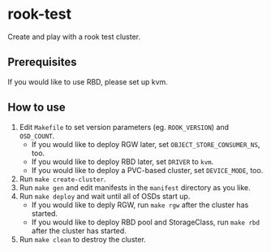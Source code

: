 # rook-test
Create and play with a rook test cluster.

## Prerequisites

If you would like to use RBD, please set up kvm.

## How to use

1. Edit `Makefile` to set version parameters (eg. `ROOK_VERSION`) and `OSD_COUNT`.
   - If you would like to deploy RGW later, set `OBJECT_STORE_CONSUMER_NS`, too.
   - If you would like to deploy RBD later, set `DRIVER` to `kvm`.
   - If you would like to deploy a PVC-based cluster, set `DEVICE_MODE`, too.
2. Run `make create-cluster`.
3. Run `make gen` and edit manifests in the `manifest` directory as you like.
4. Run `make deploy` and wait until all of OSDs start up.
   - If you would like to deply RGW, run `make rgw` after the cluster has started.
   - If you would like to deploy RBD pool and StorageClass, run `make rbd` after the cluster has started.
5. Run `make clean` to destroy the cluster.
